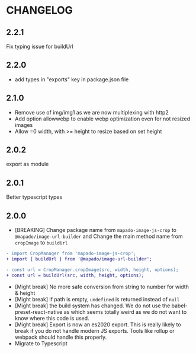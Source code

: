 # CHANGELOG

## 2.2.1

Fix typing issue for buildUrl

## 2.2.0

- add types in "exports" key in package.json file

## 2.1.0

- Remove use of img/img1 as we are now multiplexing with http2
- Add option allowwebp to enable webp optimization even for not resized images
- Allow =0 width, with >= height to resize based on set height

## 2.0.2

export as module

## 2.0.1

Better typescript types

## 2.0.0

- [BREAKING] Change package name from `mapado-image-js-crop` to `@mapado/image-url-builder` and Change the main method name from `cropImage` to `buildUrl`

```diff
- import CropManager from 'mapado-image-js-crop';
+ import { buildUrl } from '@mapado/image-url-builder';

- const url = CropManager.cropImage(src, width, height, options);
+ const url = buildUrl(src, width, height, options);
```

- [Might break] No more safe conversion from string to number for width & height
- [Might break] if path is empty, `undefined` is returned instead of `null`
- [Might break] the build system has changed. We do not use the babel-preset-react-native as which seems totally weird as we do not want to know where this code is used.
- [Might break] Export is now an es2020 export. This is really likely to break if you do not handle modern JS exports. Tools like rollup or webpack should handle this properly.
- Migrate to Typescript
